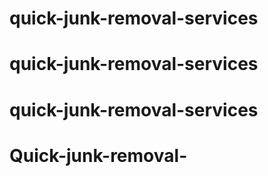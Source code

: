 # quick-junk-removal-services
# quick-junk-removal-services
# quick-junk-removal-services
# Quick-junk-removal-
